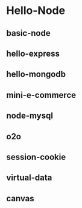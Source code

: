 # Hello-Node

## basic-node

## hello-express

## hello-mongodb

## mini-e-commerce

## node-mysql

## o2o

## session-cookie

## virtual-data

## canvas
